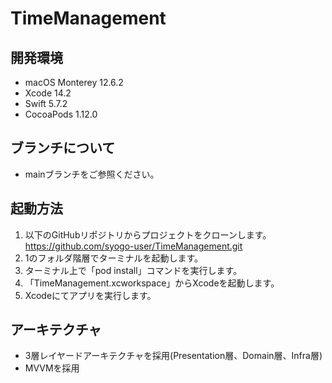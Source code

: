 # TimeManagement
## 開発環境
- macOS Monterey 12.6.2
- Xcode 14.2
- Swift 5.7.2
- CocoaPods 1.12.0

## ブランチについて
- mainブランチをご参照ください。

## 起動方法
1. 以下のGitHubリポジトリからプロジェクトをクローンします。 
    https://github.com/syogo-user/TimeManagement.git
2. 1のフォルダ階層でターミナルを起動します。
3. ターミナル上で「pod install」コマンドを実行します。
4. 「TimeManagement.xcworkspace」からXcodeを起動します。
6. Xcodeにてアプリを実行します。

## アーキテクチャ
- 3層レイヤードアーキテクチャを採用(Presentation層、Domain層、Infra層)
- MVVMを採用
